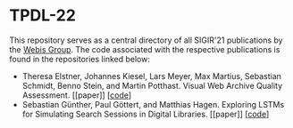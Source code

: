 # TPDL-22

This repository serves as a central directory of all SIGIR'21 publications by the [Webis Group](https://webis.de). The code associated with the respective publications is found in the repositories linked below:

* Theresa Elstner, Johannes Kiesel, Lars Meyer, Max Martius, Sebastian Schmidt, Benno Stein, and Martin Potthast. Visual Web Archive Quality Assessment. [[paper]] [[code](https://github.com/webis-de/tpdl22-visual-web-archive-quality-assessment)]
* Sebastian Günther, Paul Göttert, and Matthias Hagen. Exploring LSTMs for Simulating Search Sessions in Digital Libraries. [[paper]] [[code](https://github.com/webis-de/tpdl22-lstm-session-simulation)]
